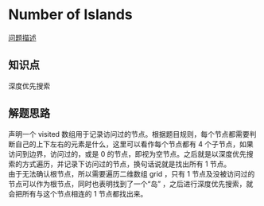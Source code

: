 # Number of Islands

[问题描述](https://leetcode.com/problems/number-of-islands/)

## 知识点

深度优先搜索

## 解题思路

声明一个 visited 数组用于记录访问过的节点。根据题目规则，每个节点都需要判断自己的上下左右的元素是什么，这里可以看作每个节点都有 4 个子节点，如果访问到边界，访问过的，或是 0 的节点，即视为空节点。之后就是以深度优先搜索的方式遍历，并记录下访问过的节点，换句话说就是找出所有 1 节点。  
由于无法确认根节点，所以需要遍历二维数组 grid ，只有 1 节点及没被访问过的节点可以作为根节点，同时也表明找到了一个“岛” ，之后进行深度优先搜索，就会把所有与这个节点相连的 1 节点都找出来。
